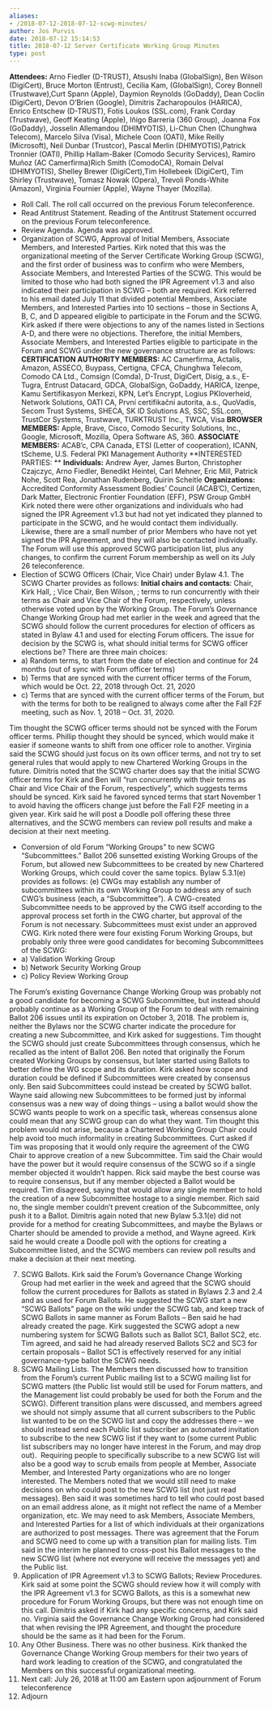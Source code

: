 ```yaml
---
aliases:
- /2018-07-12-2018-07-12-scwg-minutes/
author: Jos Purvis
date: 2018-07-12 15:14:53
title: 2018-07-12 Server Certificate Working Group Minutes
type: post
---
```


**Attendees:** Arno Fiedler (D-TRUST), Atsushi Inaba (GlobalSign), Ben Wilson (DigiCert), Bruce Morton (Entrust), Cecilia Kam, (GlobalSign), Corey Bonnell (Trustwave),Curt Spann (Apple), Daymion Reynolds (GoDaddy), Dean Coclin (DigiCert), Devon O’Brien (Google), Dimitris Zacharopoulos (HARICA), Enrico Entschew (D-TRUST), Fotis Loukos (SSL.com), Frank Corday (Trustwave), Geoff Keating (Apple), Iñigo Barreria (360 Group), Joanna Fox (GoDaddy), Josselin Allemandou (DHIMYOTIS), Li-Chun Chen (Chunghwa Telecom), Marcelo Silva (Visa), Michele Coon (OATI), Mike Reilly (Microsoft), Neil Dunbar (Trustcor), Pascal Merlin (DHIMYOTIS),Patrick Tronnier (OATI), Phillip Hallam-Baker (Comodo Security Services), Ramiro Muñoz (AC Camerfirma)Rich Smith (ComodoCA), Romain Delval (DHIMYOTIS), Shelley Brewer (DigiCert),Tim Hollebeek (DigiCert), Tim Shirley (Trustwave), Tomasz Nowak (Opera), Trevoli Ponds-White (Amazon), Virginia Fournier (Apple), Wayne Thayer (Mozilla).

- Roll Call. The roll call occurred on the previous Forum teleconference.
- Read Antitrust Statement. Reading of the Antitrust Statement occurred on the previous Forum teleconference.
- Review Agenda. Agenda was approved.
- Organization of SCWG, Approval of Initial Members, Associate Members, and Interested Parties. Kirk noted that this was the organizational meeting of the Server Certificate Working Group (SCWG), and the first order of business was to confirm who were Members, Associate Members, and Interested Parties of the SCWG. This would be limited to those who had both signed the IPR Agreement v1.3 and also indicated their participation in SCWG – both are required.
  Kirk referred to his email dated July 11 that divided potential Members, Associate Members, and Interested Parties into 10 sections – those in Sections A, B, C, and D appeared eligible to participate in the Forum and the SCWG. Kirk asked if there were objections to any of the names listed in Sections A-D, and there were no objections. Therefore, the initial Members, Associate Members, and Interested Parties eligible to participate in the Forum and SCWG under the new governance structure are as follows:
  **CERTIFICATION AUTHORITY MEMBERS:** AC Camerfirma, Actalis, Amazon, ASSECO, Buypass, Certigna, CFCA, Chunghwa Telecom, Comodo CA Ltd., Comsign (Comda), D-Trust, DigiCert, Disig, a.s., E-Tugra, Entrust Datacard, GDCA, GlobalSign, GoDaddy, HARICA, Izenpe, Kamu Sertifikasyon Merkezi, KPN, Let’s Encrypt, Logius PKIoverheid, Network Solutions, OATI CA, První certifikační autorita, a.s., QuoVadis, Secom Trust Systems, SHECA, SK ID Solutions AS, SSC, SSL.com, TrustCor Systems, Trustwave, TURKTRUST Inc., TWCA, Visa
  **BROWSER MEMBERS:** Apple, Brave, Cisco, Comodo Security Solutions, Inc., Google, Microsoft, Mozilla, Opera Software AS, 360.
  **ASSOCIATE MEMBERS:** ACAB’c, CPA Canada, ETSI (Letter of cooperation), ICANN, tScheme, U.S. Federal PKI Management Authority
  **INTERESTED PARTIES:
  ** **Individuals:** Andrew Ayer, James Burton, Christopher Czajczyc, Arno Fiedler, Benedikt Heintel, Carl Mehner, Eric Mill, Patrick Nohe, Scott Rea, Jonathan Rudenberg, Quirin Scheitle
  **Organizations:** Accredited Conformity Assessment Bodies’ Council (ACAB’C), Certizen, Dark Matter, Electronic Frontier Foundation (EFF), PSW Group GmbH
  Kirk noted there were other organizations and individuals who had signed the IPR Agreement v1.3 but had not yet indicated they planned to participate in the SCWG, and he would contact them individually. Likewise, there are a small number of prior Members who have not yet signed the IPR Agreement, and they will also be contacted individually.
  The Forum will use this approved SCWG participation list, plus any changes, to confirm the current Forum membership as well on its July 26 teleconference.
- Election of SCWG Officers (Chair, Vice Chair) under Bylaw 4.1. The SCWG Charter provides as follows:
  **Initial chairs and contacts**: Chair, Kirk Hall, ; Vice Chair, Ben Wilson, ; terms to run concurrently with their terms as Chair and Vice Chair of the Forum, respectively, unless otherwise voted upon by the Working Group.
  The Forum’s Governance Change Working Group had met earlier in the week and agreed that the SCWG should follow the current procedures for election of officers as stated in Bylaw 4.1 and used for electing Forum officers. The issue for decision by the SCWG is, what should initial terms for SCWG officer elections be? There are three main choices:
- a) Random terms, to start from the date of election and continue for 24 months (out of sync with Forum officer terms)
- b) Terms that are synced with the current officer terms of the Forum, which would be Oct. 22, 2018 through Oct. 21, 2020
- c) Terms that are synced with the current officer terms of the Forum, but with the terms for both to be realigned to always come after the Fall F2F meeting, such as Nov. 1, 2018 – Oct. 31, 2020.

Tim thought the SCWG officer terms should not be synced with the Forum officer terms. Phillip thought they should be synced, which would make it easier if someone wants to shift from one officer role to another. Virginia said the SCWG should just focus on its own officer terms, and not try to set general rules that would apply to new Chartered Working Groups in the future. Dimitris noted that the SCWG charter does say that the initial SCWG officer terms for Kirk and Ben will “run concurrently with their terms as Chair and Vice Chair of the Forum, respectively”, which suggests terms should be synced. Kirk said he favored synced terms that start November 1 to avoid having the officers change just before the Fall F2F meeting in a given year.
Kirk said he will post a Doodle poll offering these three alternatives, and the SCWG members can review poll results and make a decision at their next meeting.

- Conversion of old Forum “Working Groups” to new SCWG “Subcommittees.” Ballot 206 sunsetted existing Working Groups of the Forum, but allowed new Subcommittees to be created by new Chartered Working Groups, which could cover the same topics. Bylaw 5.3.1(e) provides as follows:
  (e) CWGs may establish any number of subcommittees within its own Working Group to address any of such CWG’s business (each, a “Subcommittee”). A CWG-created Subcommittee needs to be approved by the CWG itself according to the approval process set forth in the CWG charter, but approval of the Forum is not necessary. Subcommittees must exist under an approved CWG.
  Kirk noted there were four existing Forum Working Groups, but probably only three were good candidates for becoming Subcommittees of the SCWG:
- a) Validation Working Group
- b) Network Security Working Group
- c) Policy Review Working Group

The Forum’s existing Governance Change Working Group was probably not a good candidate for becoming a SCWG Subcommittee, but instead should probably continue as a Working Group of the Forum to deal with remaining Ballot 206 issues until its expiration on October 3, 2018.
The problem is, neither the Bylaws nor the SCWG charter indicate the procedure for creating a new Subcommittee, and Kirk asked for suggestions.
Tim thought the SCWG should just create Subcommittees through consensus, which he recalled as the intent of Ballot 206. Ben noted that originally the Forum created Working Groups by consensus, but later started using Ballots to better define the WG scope and its duration. Kirk asked how scope and duration could be defined if Subcommittees were created by consensus only. Ben said Subcommittees could instead be created by SCWG ballot.
Wayne said allowing new Subcommittees to be formed just by informal consensus was a new way of doing things – using a ballot would show the SCWG wants people to work on a specific task, whereas consensus alone could mean that any SCWG group can do what they want. Tim thought this problem would not arise, because a Chartered Working Group Chair could help avoid too much informality in creating Subcommittees. Curt asked if Tim was proposing that it would only require the agreement of the CWG Chair to approve creation of a new Subcommittee. Tim said the Chair would have the power but it would require consensus of the SCWG so if a single member objected it wouldn’t happen.
Rick said maybe the best course was to require consensus, but if any member objected a Ballot would be required. Tim disagreed, saying that would allow any single member to hold the creation of a new Subcommittee hostage to a single member. Rich said no, the single member couldn’t prevent creation of the Subcommittee, only push it to a Ballot.
Dimitris again noted that new Bylaw 5.3.1(e) did not provide for a method for creating Subcommittees, and maybe the Bylaws or Charter should be amended to provide a method, and Wayne agreed.
Kirk said he would create a Doodle poll with the options for creating a Subcommittee listed, and the SCWG members can review poll results and make a decision at their next meeting.

7. SCWG Ballots. Kirk said the Forum’s Governance Change Working Group had met earlier in the week and agreed that the SCWG should follow the current procedures for Ballots as stated in Bylaws 2.3 and 2.4 and as used for Forum Ballots. He suggested the SCWG start a new “SCWG Ballots” page on the wiki under the SCWG tab, and keep track of SCWG Ballots in same manner as Forum Ballots – Ben said he had already created the page.
   Kirk suggested the SCWG adopt a new numbering system for SCWG Ballots such as Ballot SC1, Ballot SC2, etc. Tim agreed, and said he had already reserved Ballots SC2 and SC3 for certain proposals – Ballot SC1 is effectively reserved for any initial governance-type ballot the SCWG needs.
1. SCWG Mailing Lists. The Members then discussed how to transition from the Forum’s current Public mailing list to a SCWG mailing list for SCWG matters (the Public list would still be used for Forum matters, and the Management list could probably be used for both the Forum and the SCWG). Different transition plans were discussed, and members agreed we should not simply assume that all current subscribers to the Public list wanted to be on the SCWG list and copy the addresses there – we should instead send each Public list subscriber an automated invitation to subscribe to the new SCWG list if they want to (some current Public list subscribers may no longer have interest in the Forum, and may drop out).  Requiring people to specifically subscribe to a new SCWG list will also be a good way to scrub emails from people at Member, Associate Member, and Interested Party organizations who are no longer interested.
   The Members noted that we would still need to make decisions on who could post to the new SCWG list (not just read messages). Ben said it was sometimes hard to tell who could post based on an email address alone, as it might not reflect the name of a Member organization, etc. We may need to ask Members, Associate Members, and Interested Parties for a list of which individuals at their organizations are authorized to post messages. There was agreement that the Forum and SCWG need to come up with a transition plan for mailing lists. Tim said in the interim he planned to cross-post his Ballot messages to the new SCWG list (where not everyone will receive the messages yet) and the Public list.
1. Application of IPR Agreement v1.3 to SCWG Ballots; Review Procedures. Kirk said at some point the SCWG should review how it will comply with the IPR Agreement v1.3 for SCWG Ballots, as this is a somewhat new procedure for Forum Working Groups, but there was not enough time on this call. Dimitris asked if Kirk had any specific concerns, and Kirk said no. Virginia said the Governance Change Working Group had considered that when revising the IPR Agreement, and thought the procedure should be the same as it had been for the Forum.
1. Any Other Business. There was no other business. Kirk thanked the Governance Change Working Group members for their two years of hard work leading to creation of the SCWG, and congratulated the Members on this successful organizational meeting.
1. Next call: July 26, 2018 at 11:00 am Eastern upon adjournment of Forum teleconference
1. Adjourn